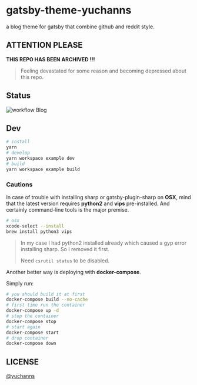 # gatsby-theme-yuchanns
a blog theme for gatsby that combine github and reddit style.

## ATTENTION PLEASE
**THIS REPO HAS BEEN ARCHIVED !!!**

> Feeling devastated for some reason and becoming depressed about this repo.

## Status
![workflow Blog](https://github.com/yuchanns/gatsby-theme-yuchanns/workflows/Blog/badge.svg)

## Dev
```sh
# install
yarn
# develop
yarn workspace example dev
# build
yarn workspace example build
```
### Cautions
In case of trouble with installing sharp or gatsby-plugin-sharp on **OSX**, mind that the latest version requires **python2** and **vips** pre-installed. And certainly command-line tools is the major premise.
```sh
# osx
xcode-select --install
brew install python3 vips
```
> In my case I had python2 installed already which caused a gyp error installing sharp. So I removed it first.
>
> Need `csrutil status` to be disabled.

Another better way is deploying with **docker-compose**.

Simply run:
```sh
# you should build it at first
docker-compose build --no-cache
# first time run the container
docker-compose up -d
# stop the container
docker-compose stop
# start again
docker-compose start
# drop container
docker-compose down
```

## LICENSE
[@yuchanns](yuchanns/LICENSE)
